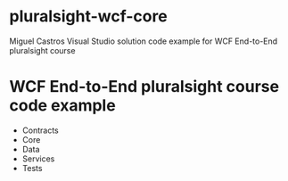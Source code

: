 # pluralsight-wcf-core

Miguel Castros Visual Studio solution code example for WCF End-to-End pluralsight course

WCF End-to-End pluralsight course code example
==============================================
- Contracts
- Core
- Data
- Services
- Tests
